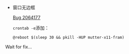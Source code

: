 - 窗口无边框

  [Bug 2064177](https://bugs.launchpad.net/ubuntu/+source/gtk+3.0/+bug/2064177)

  `crontab -e`添加：

  ```
  @reboot $(sleep 30 && pkill -HUP mutter-x11-fram)
  ```

Wait for fix...  
